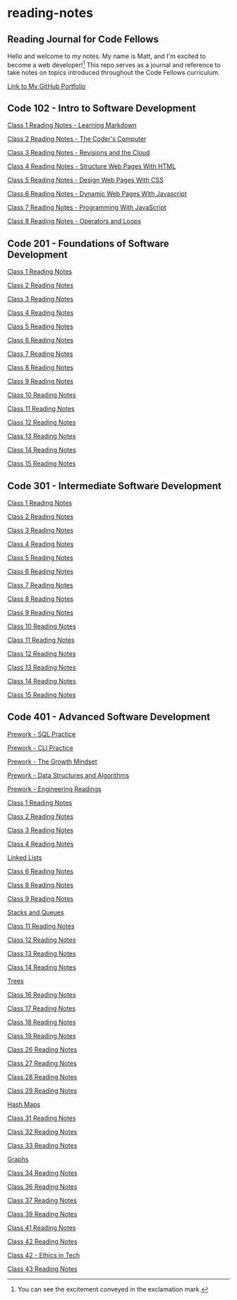# reading-notes

## Reading Journal for Code Fellows

Hello and welcome to my notes. My name is Matt, and I'm excited to become a web developer![^1] This repo serves as a journal and reference to take notes on topics introduced throughout the Code Fellows curriculum.

[Link to My GitHub Portfolio](https://github.com/matthew-c-austin)

## Code 102 - Intro to Software Development

[Class 1 Reading Notes - Learning Markdown](/102/Read-01-Learning-Markdown.md)

[Class 2 Reading Notes - The Coder's Computer](/102/Read-02-The-Coders-Computer.md)

[Class 3 Reading Notes - Revisions and the Cloud](/102/Read-03-Revisions-and-the-Cloud.md)

[Class 4 Reading Notes - Structure Web Pages With HTML](/102/Read-04-Structure-Web-Pages-HTML.md)

[Class 5 Reading Notes - Design Web Pages With CSS](102/Read-05-Design-web-pages-with-CSS.md)

[Class 6 Reading Notes - Dynamic Web Pages With Javascript](/102/Read-06-Dynamic-web-pages-with-JavaScript.md)

[Class 7 Reading Notes - Programming With JavaScript](102/Read-07-Programming-with-JavaScript.md)

[Class 8 Reading Notes - Operators and Loops](102/Read-08-Operators-and-Loops.md)

## Code 201 - Foundations of Software Development

[Class 1 Reading Notes](201/class-01.md)

[Class 2 Reading Notes](201/class-02.md)

[Class 3 Reading Notes](201/class-03.md)

[Class 4 Reading Notes](201/class-04.md)

[Class 5 Reading Notes](201/class-05.md)

[Class 6 Reading Notes](201/class-06.md)

[Class 7 Reading Notes](201/class-07.md)

[Class 8 Reading Notes](201/class-08.md)

[Class 9 Reading Notes](201/class-09.md)

[Class 10 Reading Notes](201/class-10.md)

[Class 11 Reading Notes](201/class-11.md)

[Class 12 Reading Notes](201/class-12.md)

[Class 13 Reading Notes](201/class-13.md)

[Class 14 Reading Notes](201/class-14.md)

[Class 15 Reading Notes](201/class-15.md)

## Code 301 - Intermediate Software Development

[Class 1 Reading Notes](301/class-01.md)

[Class 2 Reading Notes](301/class-02.md)

[Class 3 Reading Notes](301/class-03.md)

[Class 4 Reading Notes](301/class-04.md)

[Class 5 Reading Notes](301/class-05.md)

[Class 6 Reading Notes](301/class-06.md)

[Class 7 Reading Notes](301/class-07.md)

[Class 8 Reading Notes](301/class-08.md)

[Class 9 Reading Notes](301/class-09.md)

[Class 10 Reading Notes](301/class-10.md)

[Class 11 Reading Notes](301/class-11.md)

[Class 12 Reading Notes](301/class-12.md)

[Class 13 Reading Notes](301/class-13.md)

[Class 14 Reading Notes](301/class-14.md)

[Class 15 Reading Notes](301/class-15.md)

## Code 401 - Advanced Software Development

[Prework - SQL Practice](401/prework-sql.md)

[Prework - CLI Practice](401/prework-cli.md)

[Prework - The Growth Mindset](401/prework-growth-mindset.md)

[Prework - Data Structures and Algorithms](401/prework-dsa.md)

[Prework - Engineering Readings](401/prework-engineering-readings.md)

[Class 1 Reading Notes](401/class-01.md)

[Class 2 Reading Notes](401/class-02.md)

[Class 3 Reading Notes](401/class-03.md)

[Class 4 Reading Notes](401/class-04.md)

[Linked Lists](401/class-05.md)

[Class 6 Reading Notes](401/class-06.md)

[Class 8 Reading Notes](401/class-08.md)

[Class 9 Reading Notes](401/class-09.md)

[Stacks and Queues](401/class-10.md)

[Class 11 Reading Notes](401/class-11.md)

[Class 12 Reading Notes](401/class-12.md)

[Class 13 Reading Notes](401/class-13.md)

[Class 14 Reading Notes](401/class-14.md)

[Trees](401/class-15.md)

[Class 16 Reading Notes](401/class-16.md)

[Class 17 Reading Notes](401/class-17.md)

[Class 18 Reading Notes](401/class-18.md)

[Class 19 Reading Notes](401/class-19.md)

[Class 26 Reading Notes](401/class-26.md)

[Class 27 Reading Notes](401/class-27.md)

[Class 28 Reading Notes](401/class-28.md)

[Class 29 Reading Notes](401/class-29.md)

[Hash Maps](401/class-30.md)

[Class 31 Reading Notes](401/class-31.md)

[Class 32 Reading Notes](401/class-32.md)

[Class 33 Reading Notes](401/class-33.md)

[Graphs](401/class-35.md)

[Class 34 Reading Notes]()

[Class 36 Reading Notes]()

[Class 37 Reading Notes]()

[Class 39 Reading Notes]()

[Class 41 Reading Notes]()

[Class 42 Reading Notes]()

[Class 42 - Ethics in Tech]()

[Class 43 Reading Notes]()

[^1]: You can see the excitement conveyed in the exclamation mark.
